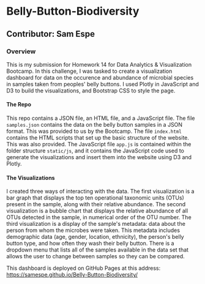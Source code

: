 # Belly-Button-Biodiversity
## Contributor: Sam Espe

### Overview
This is my submission for Homework 14 for Data Analytics & Visualization Bootcamp. In this challenge, I was tasked to create a visualization dashboard for data on the occurence and abundance of microbial species in samples taken from peoples' belly buttons. I used Plotly in JavaScript and D3 to build the visualizations, and Bootstrap CSS to style the page. 

#### The Repo
This repo contains a JSON file, an HTML file, and a JavaScript file. The file `samples.json` contains the data on the belly button samples in a JSON format. This was provided to us by the Bootcamp. The file `index.html` contains the HTML scripts that set up the basic structure of the website. This was also provided. The JavaScript file `app.js` is contained within the folder structure `static/js`, and it contains the JavaScript code used to generate the visualizations and insert them into the website using D3 and Plotly. 

#### The Visualizations
I created three ways of interacting with the data. The first visualization is a bar graph that displays the top ten operational taxonomic units (OTUs) present in the sample, along with their relative abundance. The second visualization is a bubble chart that displays the relative abundance of all OTUs detected in the sample, in numerical order of the OTU number. The third visualization is a display of the sample's metadata: data about the person from whom the microbes were taken. This metadata includes demographic data (age, gender, location, ethnicity), the person's belly button type, and how often they wash their belly button. There is a dropdown menu that lists all of the samples available in the data set that allows the user to change between samples so they can be compared. 

This dashboard is deployed on GitHub Pages at this address: https://samespe.github.io/Belly-Button-Biodiversity/
